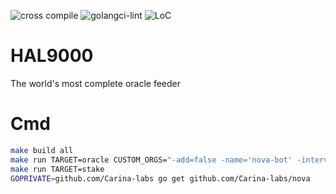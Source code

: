 ![cross compile](https://github.com/Carina-labs/HAL9000/actions/workflows/build.yml/badge.svg)
![golangci-lint](https://github.com/Carina-labs/HAL9000/actions/workflows/lint.yml/badge.svg)
![LoC](https://img.shields.io/badge/line%20of%20codes-1378-informational)

# HAL9000
The world's most complete oracle feeder

# Cmd
```bash
make build all
make run TARGET=oracle CUSTOM_ORGS="-add=false -name='nova-bot' -interval=2 -test=false"
make run TARGET=stake
GOPRIVATE=github.com/Carina-labs go get github.com/Carina-labs/nova
```
